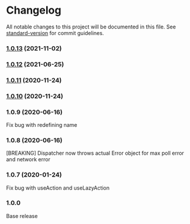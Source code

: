 # Changelog

All notable changes to this project will be documented in this file. See [standard-version](https://github.com/conventional-changelog/standard-version) for commit guidelines.

### [1.0.13](https://github.com/shogunenterprises/promise-action-core/compare/v1.0.12...v1.0.13) (2021-11-02)



### [1.0.12](https://github.com/shogunenterprises/promise-action-core/compare/v1.0.11...v1.0.12) (2021-06-25)



### [1.0.11](https://github.com/shogunenterprises/promise-action-core/compare/v1.0.10...v1.0.11) (2020-11-24)



### [1.0.10](https://github.com/shogunenterprises/promise-action-core/compare/v1.0.9...v1.0.10) (2020-11-24)



### 1.0.9 (2020-06-16)

Fix bug with redefining name

### 1.0.8 (2020-06-16)

[BREAKING] Dispatcher now throws actual Error object for max poll error and network error

### 1.0.7 (2020-01-24)

Fix bug with useAction and useLazyAction

### 1.0.0

Base release